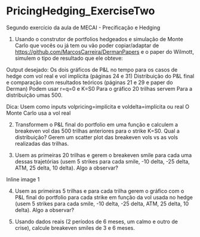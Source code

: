 # PricingHedging_ExerciseTwo

Segundo exercício da aula de MECAI - Precificação e Hedging

1. Usando o construtor de portfolios hedgeados e simulação de Monte Carlo que vocês ou já tem ou vão poder copiar/adaptar de https://github.com/MarcosCarreira/DermanPapers e o paper do Wilmott, simulem o tipo de resultado que ele obteve:

Output desejado:
Os dois gráficos de P&L no tempo para os casos de hedge com vol real e vol implícita (páginas 24 e 31)
Distribuição do P&L final e comparação com resultados teóricos (páginas 21 e 29 e paper do Derman)
Podem usar r=q=0 e K=S0
Para o gráfico 20 trilhas servem
Para a distribuição umas 500.

Dica: Usem como inputs volpricing=implícita e voldelta=implícita ou real
O Monte Carlo usa a vol real

2. Transformem o P&L final do portfolio em uma função e calculem a breakeven vol das 500 trilhas anteriores para o strike K=S0. Qual a distribuição? Gerem um scatter plot das breakeven vols vs as vols realizadas das trilhas.

3. Usem as primeiras 20 trilhas e gerem o breakeven smile para cada uma dessas trajetórias (usem 5 strikes para cada smile, -10 delta, -25 delta, ATM, 25 delta, 10 delta). Algo a observar?

Inline image 1

4. Usem as primeiras 5 trilhas e para cada trilha gerem o gráfico com o P&L final do portfolio para cada strike em função da vol usada no hedge (usem 5 strikes para cada smile, -10 delta, -25 delta, ATM, 25 delta, 10 delta). Algo a observar?

5. Usando dados reais (2 períodos de 6 meses, um calmo e outro de crise), calcule breakeven smiles de 3 e 6 meses.
